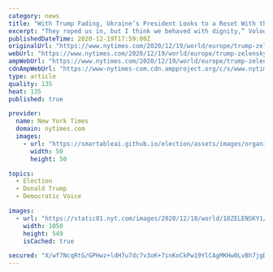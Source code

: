 ```yaml
---
category: news
title: "With Trump Fading, Ukraine’s President Looks to a Reset With the U.S."
excerpt: "They roped us in, but I think we behaved with dignity,” Volodymyr Zelensky said of his encounter with American politics."
publishedDateTime: 2020-12-19T17:59:00Z
originalUrl: "https://www.nytimes.com/2020/12/19/world/europe/trump-zelensky-biden-ukraine.html"
webUrl: "https://www.nytimes.com/2020/12/19/world/europe/trump-zelensky-biden-ukraine.html"
ampWebUrl: "https://www.nytimes.com/2020/12/19/world/europe/trump-zelensky-biden-ukraine.amp.html"
cdnAmpWebUrl: "https://www-nytimes-com.cdn.ampproject.org/c/s/www.nytimes.com/2020/12/19/world/europe/trump-zelensky-biden-ukraine.amp.html"
type: article
quality: 135
heat: 135
published: true

provider:
  name: New York Times
  domain: nytimes.com
  images:
    - url: "https://smartableai.github.io/election/assets/images/organizations/nytimes.com-50x50.jpg"
      width: 50
      height: 50

topics:
  - Election
  - Donald Trump
  - Democratic Voice

images:
  - url: "https://static01.nyt.com/images/2020/12/18/world/18ZELENSKY1/18ZELENSKY1-facebookJumbo.jpg"
    width: 1050
    height: 549
    isCached: true

secured: "X/wf7NcqRtG/GPHwz+ldH7u7dc7v3oK+7inKoCkPw19YlCAgMKHw0LvBh7jgD+mvfNohuoqnpJdpFGFeUiFc4jsWQID2vubZZ3HUKBOiccQfT0z3iO0fvcrJJJzks+lAvl72gewkjazDYu5i/XyPLSS9nfaFX/OJ2v/PJQcZwkw7a2rFi5aGBq/AETvbyGGN38Hr8T46gazsYPl2GgOfZ6Zwd24OeHjMSsdkXjdnqWMl1Y9HCq1Ncw500fykpzcOiMPtcVFj6VJSH5eggDTmc58GTEHmzDETldUncWaNveVUc3EJen/+NHZGlcSq32G1hsmQjboZo+sKfujfVpCXhhbbkHQidfMD/4wOXMCV5GA=;ebKXytyYzoQhhxmFTPknTw=="
---
```


